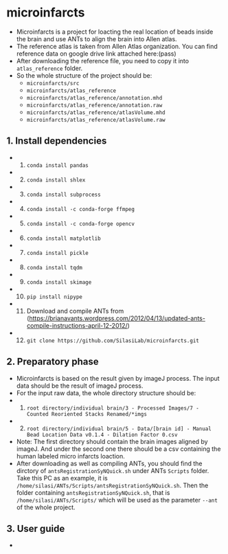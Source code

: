 # microinfarcts
* Microinfarcts is a project for loacting the real location of beads inside the brain and use ANTs to align the brain into Allen atlas.
* The reference atlas is taken from Allen Atlas organization. You can find reference data on google drive link attached here:(pass)
* After downloading the reference file, you need to copy it into `atlas_reference` folder.
* So the whole structure of the project should be:
    * `microinfarcts/src`
    * `microinfarcts/atlas_reference`
    * `microinfarcts/atlas_reference/annotation.mhd`
    * `microinfarcts/atlas_reference/annotation.raw`
    * `microinfarcts/atlas_reference/atlasVolume.mhd`
    * `microinfarcts/atlas_reference/atlasVolume.raw`

## 1. Install dependencies
 * 1. `conda install pandas`
 * 2. `conda install shlex`
 * 3. `conda install subprocess`
 * 4. `conda install -c conda-forge ffmpeg`
 * 5. `conda install -c conda-forge opencv`
 * 6. `conda install matplotlib`
 * 7. `conda install pickle`
 * 8. `conda install tqdm`
 * 9. `conda install skimage`
 * 10. `pip install nipype`
 * 11. Download and compile ANTs from (https://brianavants.wordpress.com/2012/04/13/updated-ants-compile-instructions-april-12-2012/)
 * 12. `git clone https://github.com/SilasiLab/microinfarcts.git`

## 2. Preparatory phase
  * Microinfarcts is based on the result given by imageJ process. The input data should be the result of imageJ process.
  * For the input raw data, the whole directory structure should be:
  * 1. `root directory/individual brain/3 - Processed Images/7 - Counted Reoriented Stacks Renamed/*imgs`
  * 2. `root directory/individual brain/5 - Data/[brain id] - Manual Bead Location Data v0.1.4 - Dilation Factor 0.csv`
  * Note: The first directory should contain the brain images aligned by imageJ. And under the second one there should be a csv containing the human labeled micro infarcts loaction.
  * After downloading as well as compiling ANTs, you should find the dirctory of `antsRegistrationSyNQuick.sh` under ANTs `Scripts` folder. Take this PC as an example, it is `/home/silasi/ANTs/Scripts/antsRegistrationSyNQuick.sh`. Then the folder containing `antsRegistrationSyNQuick.sh`, that is `/home/silasi/ANTs/Scripts/` which will be used as the parameter `--ant` of the whole project.

## 3. User guide
  * 
